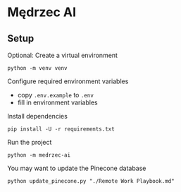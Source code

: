 # Mędrzec AI

## Setup

Optional: Create a virtual environment

```
python -m venv venv
```

Configure required environment variables

- copy `.env.example` to `.env`
- fill in environment variables

Install dependencies

```
pip install -U -r requirements.txt
```

Run the project

```
python -m medrzec-ai
```

You may want to update the Pinecone database

```
python update_pinecone.py "./Remote Work Playbook.md"
```
